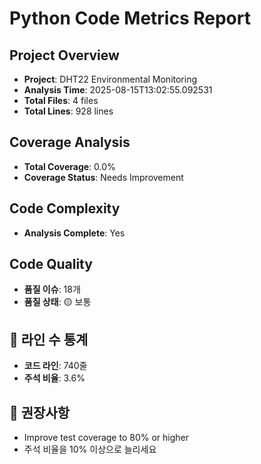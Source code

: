 # Python Code Metrics Report

## Project Overview
- **Project**: DHT22 Environmental Monitoring
- **Analysis Time**: 2025-08-15T13:02:55.092531
- **Total Files**: 4 files
- **Total Lines**: 928 lines

## Coverage Analysis
- **Total Coverage**: 0.0%
- **Coverage Status**: Needs Improvement

## Code Complexity
- **Analysis Complete**: Yes

## Code Quality
- **품질 이슈**: 18개
- **품질 상태**: 🟡 보통

## 📏 라인 수 통계
- **코드 라인**: 740줄
- **주석 비율**: 3.6%

## 🎯 권장사항
- Improve test coverage to 80% or higher
- 주석 비율을 10% 이상으로 늘리세요
